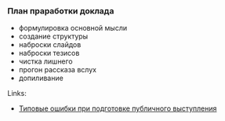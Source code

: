 ### План праработки доклада
 - формулировка основной мысли
 - создание структуры
 - наброски слайдов
 - наброски тезисов
 - чистка лишнего
 - прогон рассказа вслух
 - допиливание

Links:  
- [Типовые ошибки при подготовке публичного выступления](https://habr.com/ru/company/tinkoff/blog/576468/)
